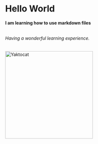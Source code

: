 # <h1> Hello World 
#### <h4> I am learning how to use markdown files
###### <h6> Having a wonderful learning experience.

<img src="https://octodex.github.com/images/yaktocat.png" alt="Yaktocat" width="280"/>
